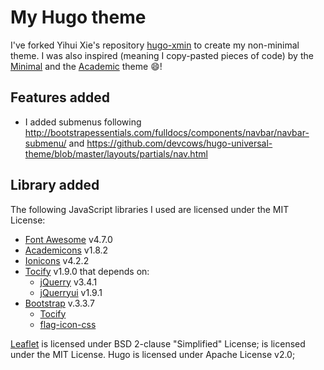 # My Hugo theme

I've forked Yihui Xie's repository [hugo-xmin](https://github.com/yihui/hugo-xmin) to create my non-minimal theme.
I was also inspired (meaning I copy-pasted pieces of code) by the [Minimal](https://themes.gohugo.io/minimal/) and the [Academic](https://themes.gohugo.io/academic/) theme :smile:!

## Features added

- I added submenus following  http://bootstrapessentials.com/fulldocs/components/navbar/navbar-submenu/ and https://github.com/devcows/hugo-universal-theme/blob/master/layouts/partials/nav.html

## Library added

The following JavaScript libraries I used are licensed under the MIT License:

- [Font Awesome](https://fontawesome.com/get-started) v4.7.0
- [Academicons](https://github.com/jpswalsh/academicons) v1.8.2
- [Ionicons](https://ionicons.com/) v4.2.2
- [Tocify](http://gregfranko.com/jquery.tocify.js/) v1.9.0 that depends οn:
  - [jQuerry](https://jquery.com/) v3.4.1
  - [jQuerryui](https://jqueryui.com/) v1.9.1
- [Bootstrap](https://getbootstrap.com/docs/3.3/) v.3.3.7
  - [Tocify](http://gregfranko.com/jquery.tocify.js/)
  - [flag-icon-css](http://flag-icon-css.lip.is/)

[Leaflet](http://leafletjs.com) is licensed under BSD 2-clause "Simplified" License;
is licensed under the MIT License. Hugo is licensed under Apache License v2.0;
